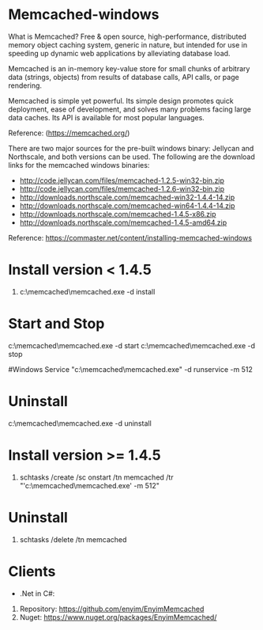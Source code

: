 # Memcached-windows
What is Memcached?
Free & open source, high-performance, distributed memory object caching system, generic in nature, but intended for use in speeding up dynamic web applications by alleviating database load.

Memcached is an in-memory key-value store for small chunks of arbitrary data (strings, objects) from results of database calls, API calls, or page rendering.

Memcached is simple yet powerful. Its simple design promotes quick deployment, ease of development, and solves many problems facing large data caches. Its API is available for most popular languages. 

Reference: (https://memcached.org/)

There are two major sources for the pre-built windows binary: Jellycan and Northscale, and both versions can be used. The following are the download links for the memcached windows binaries:

- http://code.jellycan.com/files/memcached-1.2.5-win32-bin.zip
- http://code.jellycan.com/files/memcached-1.2.6-win32-bin.zip
- http://downloads.northscale.com/memcached-win32-1.4.4-14.zip
- http://downloads.northscale.com/memcached-win64-1.4.4-14.zip
- http://downloads.northscale.com/memcached-1.4.5-x86.zip
- http://downloads.northscale.com/memcached-1.4.5-amd64.zip

Reference: https://commaster.net/content/installing-memcached-windows

# Install version < 1.4.5

1. c:\memcached\memcached.exe -d install

# Start and Stop
c:\memcached\memcached.exe -d start
c:\memcached\memcached.exe -d stop

#Windows Service
"c:\memcached\memcached.exe" -d runservice -m 512

# Uninstall
c:\memcached\memcached.exe -d uninstall

# Install version >= 1.4.5

1. schtasks /create /sc onstart /tn memcached /tr "'c:\memcached\memcached.exe' -m 512"

# Uninstall
1. schtasks /delete /tn memcached

# Clients

- .Net in C#:
1. Repository: https://github.com/enyim/EnyimMemcached
2. Nuget: https://www.nuget.org/packages/EnyimMemcached/


